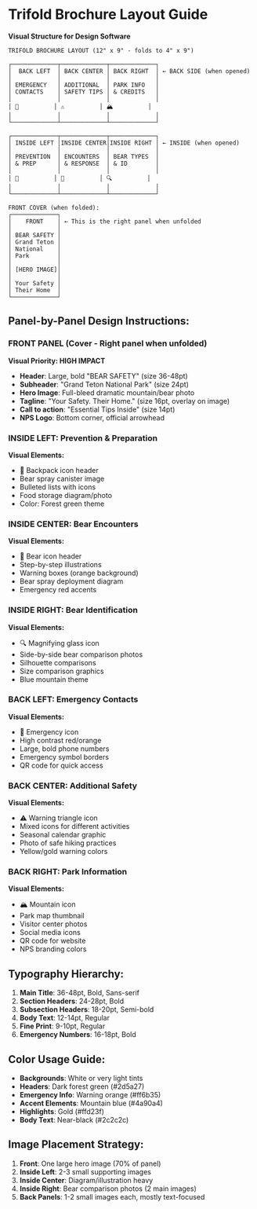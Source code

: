 # Trifold Brochure Layout Guide
**Visual Structure for Design Software**

```
TRIFOLD BROCHURE LAYOUT (12" x 9" - folds to 4" x 9")

┌─────────────┬─────────────┬─────────────┐
│  BACK LEFT  │ BACK CENTER │ BACK RIGHT  │ ← BACK SIDE (when opened)
│             │             │             │
│ EMERGENCY   │ ADDITIONAL  │ PARK INFO   │
│ CONTACTS    │ SAFETY TIPS │ & CREDITS   │
│             │             │             │
│ 🚨          │ ⚠️          │ 🏔️          │
│             │             │             │
└─────────────┴─────────────┴─────────────┘

┌─────────────┬─────────────┬─────────────┐
│ INSIDE LEFT │INSIDE CENTER│INSIDE RIGHT │ ← INSIDE (when opened)
│             │             │             │
│ PREVENTION  │ ENCOUNTERS  │ BEAR TYPES  │
│ & PREP      │ & RESPONSE  │ & ID        │
│             │             │             │
│ 🎒          │ 🐻          │ 🔍          │
│             │             │             │
└─────────────┴─────────────┴─────────────┘

FRONT COVER (when folded):
┌─────────────┐
│    FRONT    │ ← This is the right panel when unfolded
│             │
│ BEAR SAFETY │
│ Grand Teton │
│ National    │
│ Park        │
│             │
│ [HERO IMAGE]│
│             │
│ Your Safety │
│ Their Home  │
└─────────────┘
```

## Panel-by-Panel Design Instructions:

### FRONT PANEL (Cover - Right panel when unfolded)
**Visual Priority: HIGH IMPACT**
- **Header**: Large, bold "BEAR SAFETY" (size 36-48pt)
- **Subheader**: "Grand Teton National Park" (size 24pt)
- **Hero Image**: Full-bleed dramatic mountain/bear photo
- **Tagline**: "Your Safety. Their Home." (size 16pt, overlay on image)
- **Call to action**: "Essential Tips Inside" (size 14pt)
- **NPS Logo**: Bottom corner, official arrowhead

### INSIDE LEFT: Prevention & Preparation
**Visual Elements:**
- 🎒 Backpack icon header
- Bear spray canister image
- Bulleted lists with icons
- Food storage diagram/photo
- Color: Forest green theme

### INSIDE CENTER: Bear Encounters
**Visual Elements:**
- 🐻 Bear icon header
- Step-by-step illustrations
- Warning boxes (orange background)
- Bear spray deployment diagram
- Emergency red accents

### INSIDE RIGHT: Bear Identification
**Visual Elements:**
- 🔍 Magnifying glass icon
- Side-by-side bear comparison photos
- Silhouette comparisons
- Size comparison graphics
- Blue mountain theme

### BACK LEFT: Emergency Contacts
**Visual Elements:**
- 🚨 Emergency icon
- High contrast red/orange
- Large, bold phone numbers
- Emergency symbol borders
- QR code for quick access

### BACK CENTER: Additional Safety
**Visual Elements:**
- ⚠️ Warning triangle icon
- Mixed icons for different activities
- Seasonal calendar graphic
- Photo of safe hiking practices
- Yellow/gold warning colors

### BACK RIGHT: Park Information
**Visual Elements:**
- 🏔️ Mountain icon
- Park map thumbnail
- Visitor center photos
- Social media icons
- QR code for website
- NPS branding colors

## Typography Hierarchy:
1. **Main Title**: 36-48pt, Bold, Sans-serif
2. **Section Headers**: 24-28pt, Bold
3. **Subsection Headers**: 18-20pt, Semi-bold
4. **Body Text**: 12-14pt, Regular
5. **Fine Print**: 9-10pt, Regular
6. **Emergency Numbers**: 16-18pt, Bold

## Color Usage Guide:
- **Backgrounds**: White or very light tints
- **Headers**: Dark forest green (#2d5a27)
- **Emergency Info**: Warning orange (#ff6b35)
- **Accent Elements**: Mountain blue (#4a90a4)
- **Highlights**: Gold (#ffd23f)
- **Body Text**: Near-black (#2c2c2c)

## Image Placement Strategy:
1. **Front**: One large hero image (70% of panel)
2. **Inside Left**: 2-3 small supporting images
3. **Inside Center**: Diagram/illustration heavy
4. **Inside Right**: Bear comparison photos (2 main images)
5. **Back Panels**: 1-2 small images each, mostly text-focused